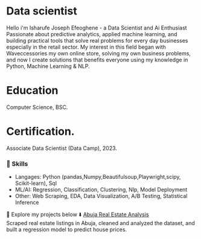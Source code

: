 # Data scientist
Hello i'm Isharufe Joseph Efeoghene - a Data Scientist and Ai Enthusiast Passionate about predictive analytics, applied machine learning, and building practical tools that solve real problems for every day businesses especially in the retail sector. My interest in this field began with Waveccessories my own online store, solving my own business problems, and now I create solutions that benefits everyone using my knowledge in Python, Machine Learning & NLP.

# Education
Computer Science, BSC.

# Certification.
Associate Data Scientist (Data Camp), 2023.

### 🔹 Skills
- Langages: Python (pandas,Numpy,Beautifulsoup,Playwright,scipy, Scikit-learn), Sql
- ML/AI: Regression, Classification, Clustering, Nlp, Model Deployment
- Other: Web Scraping, EDA,  Data Visualization, A/B Testing, Statistical Inference 

📌 Explore my projects below ⬇️
[Abuja Real Estate Analysis](https://github.com/YourUsername/abuja-real-estate-analysis)  
  Scraped real estate listings in Abuja, cleaned and analyzed the dataset, and built a regression model to predict house prices.
